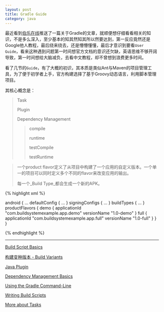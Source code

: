 ```yaml
---
layout: post
title: Gradle Guide
category: java
---
```

最近看到[伯乐在线](http://blog.jobbole.com/)推送了一篇关于Gradle的文章，就顺便想仔细看看相关的知识，不是多么深入，至少基本的知其然知其所以然要达到，第一反应竟然还是Google他人教程，最后绕来绕去，还是懵懵懂懂，最后才意识到要看`User Guide`，看来这种遇到问题第一时间想官方文档的意识还欠缺，英语思维不够开阔导致，第一时间想给大脑减负，去看中文教程，却不曾想到浪费更多时间。

看了几节的`Guide`，有了大概的初识，其本质是类似Ant与Maven的项目管理工具，为了便于初学者上手，官方构建选择了基于Groovy动态语言，利用脚本管理项目。

其核心概念是：

> Task
> 
> Plugin
> 
> Dependency Management
> 
> > compile
> > 
> > runtime
> > 
> > testCompile
> > 
> > testRuntime

> 一个product flavor定义了从项目中构建了一个应用的自定义版本。一个单一的项目可以同时定义多个不同的flavor来改变应用的输出。
> 
> 每一个\_Build Type\_都会生成一个新的APK。

{%   highlight  xml  %}

android {
    ...
    defaultConfig { ... }
    signingConfigs { ... }
    buildTypes { ... }
    productFlavors {
        demo {
            applicationId "com.buildsystemexample.app.demo"
            versionName "1.0-demo"
        }
        full {
            applicationId "com.buildsystemexample.app.full"
            versionName "1.0-full"
        }
    }
}


{%  endhighlight  %}

---

[Build Script Basics](https://gradle.org/docs/current/userguide/tutorial_using_tasks.html)

[构建变种版本 - Build Variants](http://wiki.jikexueyuan.com/project/android-gradle-guide/build-variants.html)

[Java Plugin](https://gradle.org/docs/current/userguide/tutorial_java_projects.html)

[Dependency Management Basics](https://gradle.org/docs/current/userguide/artifact_dependencies_tutorial.html)

[Using the Gradle Command-Line](https://gradle.org/docs/current/userguide/tutorial_gradle_command_line.html)

[Writing Build Scripts](https://gradle.org/docs/current/userguide/writing_build_scripts.html)

[More about Tasks](https://gradle.org/docs/current/userguide/more_about_tasks.html)


